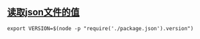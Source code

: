 ## [读取json文件的值](https://stackoverflow.com/questions/43165840/get-value-of-package-json-in-gitlab-ci-yml)

```shell
export VERSION=$(node -p "require('./package.json').version")
```
